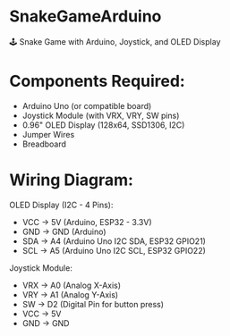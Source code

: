 # SnakeGameArduino
🕹️ Snake Game with Arduino, Joystick, and OLED Display

# Components Required:
- Arduino Uno (or compatible board)
- Joystick Module (with VRX, VRY, SW pins)
- 0.96" OLED Display (128x64, SSD1306, I2C)
- Jumper Wires
- Breadboard

# Wiring Diagram:
OLED Display (I2C - 4 Pins):
- VCC → 5V (Arduino, ESP32 - 3.3V)
- GND → GND (Arduino)
- SDA → A4 (Arduino Uno I2C SDA, ESP32 GPIO21)
- SCL → A5 (Arduino Uno I2C SCL, ESP32 GPIO22)

Joystick Module:
- VRX → A0 (Analog X-Axis)
- VRY → A1 (Analog Y-Axis)
- SW → D2 (Digital Pin for button press)
- VCC → 5V
- GND → GND
